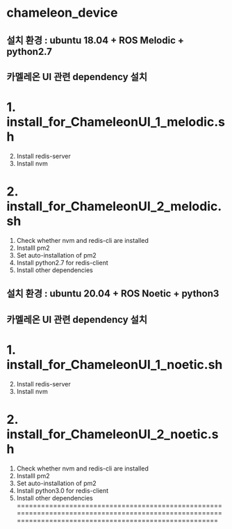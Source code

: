# chameleon_device

## 설치 환경 : ubuntu 18.04 + ROS Melodic + python2.7 

## 카멜레온 UI 관련 dependency 설치

# 1. install_for_ChameleonUI_1_melodic.sh
2. Install redis-server
3. Install nvm

# 2. install_for_ChameleonUI_2_melodic.sh
1. Check whether nvm and redis-cli are installed
2. Installl pm2
3. Set auto-installation of pm2
4. Install python2.7 for redis-client
6. Install other dependencies



## 설치 환경 : ubuntu 20.04 + ROS Noetic + python3 

## 카멜레온 UI 관련 dependency 설치

# 1. install_for_ChameleonUI_1_noetic.sh
2. Install redis-server
3. Install nvm

# 2. install_for_ChameleonUI_2_noetic.sh
1. Check whether nvm and redis-cli are installed
2. Installl pm2
3. Set auto-installation of pm2
4. Install python3.0 for redis-client
6. Install other dependencies
========================================================================================================================================================

